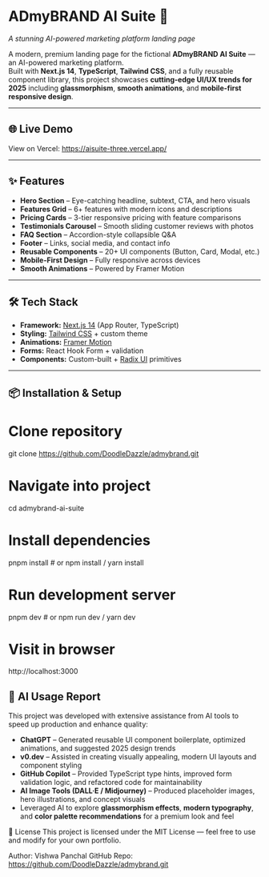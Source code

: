 # ADmyBRAND AI Suite 🚀  
*A stunning AI-powered marketing platform landing page*

A modern, premium landing page for the fictional **ADmyBRAND AI Suite** — an AI-powered marketing platform.  
Built with **Next.js 14**, **TypeScript**, **Tailwind CSS**, and a fully reusable component library, this project showcases **cutting-edge UI/UX trends for 2025** including **glassmorphism**, **smooth animations**, and **mobile-first responsive design**.

---

## 🌐 Live Demo  
View on Vercel: https://aisuite-three.vercel.app/

---

## ✨ Features  

- **Hero Section** – Eye-catching headline, subtext, CTA, and hero visuals  
- **Features Grid** – 6+ features with modern icons and descriptions  
- **Pricing Cards** – 3-tier responsive pricing with feature comparisons  
- **Testimonials Carousel** – Smooth sliding customer reviews with photos  
- **FAQ Section** – Accordion-style collapsible Q&A  
- **Footer** – Links, social media, and contact info  
- **Reusable Components** – 20+ UI components (Button, Card, Modal, etc.)  
- **Mobile-First Design** – Fully responsive across devices  
- **Smooth Animations** – Powered by Framer Motion  

---

## 🛠️ Tech Stack  

- **Framework:** [Next.js 14](https://nextjs.org/) (App Router, TypeScript)  
- **Styling:** [Tailwind CSS](https://tailwindcss.com/) + custom theme  
- **Animations:** [Framer Motion](https://www.framer.com/motion/)  
- **Forms:** React Hook Form + validation  
- **Components:** Custom-built + [Radix UI](https://www.radix-ui.com/) primitives  

---

## 📦 Installation & Setup  


# Clone repository
git clone https://github.com/DoodleDazzle/admybrand.git

# Navigate into project
cd admybrand-ai-suite

# Install dependencies
pnpm install  # or npm install / yarn install

# Run development server
pnpm dev  # or npm run dev / yarn dev

# Visit in browser
http://localhost:3000

## 🤖 AI Usage Report  

This project was developed with extensive assistance from AI tools to speed up production and enhance quality:  

- **ChatGPT** – Generated reusable UI component boilerplate, optimized animations, and suggested 2025 design trends  
- **v0.dev** – Assisted in creating visually appealing, modern UI layouts and component styling  
- **GitHub Copilot** – Provided TypeScript type hints, improved form validation logic, and refactored code for maintainability  
- **AI Image Tools (DALL·E / Midjourney)** – Produced placeholder images, hero illustrations, and concept visuals  
- Leveraged AI to explore **glassmorphism effects**, **modern typography**, and **color palette recommendations** for a premium look and feel  

📜 License
This project is licensed under the MIT License — feel free to use and modify for your own portfolio.

Author: Vishwa Panchal
GitHub Repo: https://github.com/DoodleDazzle/admybrand.git
